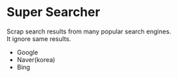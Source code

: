 # Super Searcher
Scrap search results from many popular search engines.<br>
It ignore same results.<br>
- Google
- Naver(korea)
- Bing
